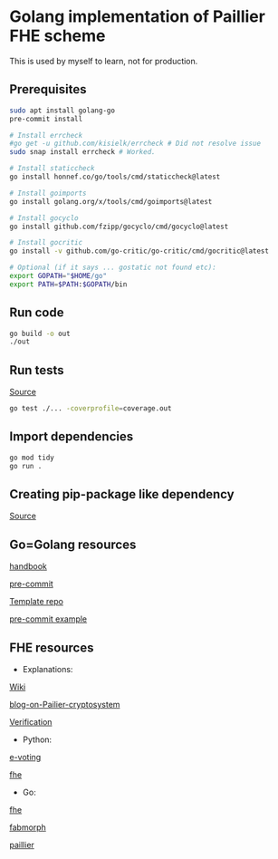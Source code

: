 # Golang implementation of Paillier FHE scheme

This is used by myself to learn, not for production.

## Prerequisites

```sh
sudo apt install golang-go
pre-commit install

# Install errcheck
#go get -u github.com/kisielk/errcheck # Did not resolve issue
sudo snap install errcheck # Worked.

# Install staticcheck
go install honnef.co/go/tools/cmd/staticcheck@latest

# Install goimports
go install golang.org/x/tools/cmd/goimports@latest

# Install gocyclo
go install github.com/fzipp/gocyclo/cmd/gocyclo@latest

# Install gocritic
go install -v github.com/go-critic/go-critic/cmd/gocritic@latest

# Optional (if it says ... gostatic not found etc):
export GOPATH="$HOME/go"
export PATH=$PATH:$GOPATH/bin

```

## Run code

```sh
go build -o out
./out
```

## Run tests

[Source](https://blogs.halodoc.io/golang-unit-testing/)

```sh
go test ./... -coverprofile=coverage.out
```

## Import dependencies

```sh
go mod tidy
go run .
```

## Creating pip-package like dependency

[Source](https://go.dev/doc/tutorial/create-module)

## Go=Golang resources

[handbook](https://www.freecodecamp.org/news/learn-golang-handbook/)

[pre-commit](https://github.com/dnephin/pre-commit-golang)

[Template repo](https://github.com/hashicorp/consul/tree/b37fe80eeea2b8df8ecc08ccde863ba6b7eba67d)

[pre-commit example](https://github.com/instill-ai/vdp/blob/8acdbee9885b38b5932e94ec83e7948338a40f5b/.pre-commit-configyaml#L9)

## FHE resources

- Explanations:

[Wiki](https://en.wikipedia.org/wiki/Paillier_cryptosystem)

[blog-on-Pailier-cryptosystem](https://blog.openmined.org/the-paillier-cryptosystem/)

[Verification](https://www.linksight.nl/en/content/homomorphic-encryption/)

- Python:

[e-voting](https://github.com/BenLanders/Homomorphic-E-voting-System/blob/main/paillier_e_voting.py)

[fhe](https://github.com/happydracula/Pallier-Homomorphic-Encryption/blob/main/pallier.py)

- Go:

[fhe](https://github.com/niclabs/tcecdsa/blob/58c70fa14b8e2b2eed238c623cda6d475678f560/l2fhe/l2fhe.go#L12)

[fabmorph](https://github.com/wsmelojr/aulacripto/blob/921d8c1dfbba20c478da66bf636a4ad430d69ec8/hyperledger/fabmorph/fabmorph.go#L232)

[paillier](https://github.com/IPSE-TEAM/go-supernodepdp/blob/807cd751bc9e47d88a43883e932e48a7bf854ccc/paillier.go#L12)
